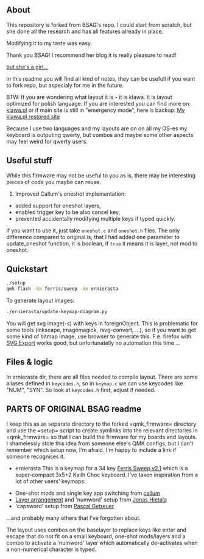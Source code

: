 About
-----

This repository is forked from BSAG's repo. I could start from scratch, but
she done all the research and has all features already in place.

Modifying it to my taste was easy.

Thank you BSAG! I recommend her blog it is really pleasure to read!

[but she's a girl...](https://www.rousette.org.uk/)

In this readme you will find all kind of notes, they can be usefull
if you want to fork repo, but aspecialy for me in the future.

BTW: If you are wondering what layout it is - it is klawa. It is 
layout optimized for polish language. If you are interested you can
find more on:
[klawa.pl](http://klawa.pl)
or if main site is still in "emergency mode", here is backup:
[My klawa.pl restored site](https://klawa.zori.pl)

Because I use two languages and my layouts are on on all my OS-es
my keyboard is outputing qwerty, but combos and maybe some other aspects may feel weird
for qwerty users.

Useful stuff
------------

While this firmware may not be useful to you as is, there may be interesting
pieces of code you maybe can reuse.

1. Improved Callum's oneshot implementation:
 - added support for oneshot layers,
 - enabled trigger key to be also cancel key,
 - prevented accidentally modifying multiple keys if typed quickly.

If you want to use it, just take `oneshot.c` and `oneshot.h` files. The only difference
compared to original is, that I had added one parameter to update_oneshot function, it is
boolean, if `true` it means it is layer, not mod to oneshot.

Quickstart
----------

```bash
./setup
qmk flash -kb ferris/sweep -km ernierasta

```
To generate layout images:
```bash
./ernierasta/update-keymap-diagram.py
```
You will get svg image(-s) with keys in foreignObject. This is problematic
for some tools (inkscape, imagemagick, rsvg-convert, ...), so if you want
to get some kind of bitmap image, use browser to generate this. F.e. firefox
with [SVG Export](https://addons.mozilla.org/pl/firefox/addon/svg-export/) works
good, but unfortunatelly no automation this time ...

Files & logic
-------------

In ernierasta dir, there are all files needed to compile layout.
There are some aliases defined in `keycodes.h`, so in `keymap.c`
we can use keycodes like "NUM", "SYN".
So look at `keycodes.h` first, adjust if needed.

PARTS OF ORIGINAL BSAG readme
-----------------------------

I keep this as as separate directory to the forked =qmk_firmware= directory and
use the =setup= script to create symlinks into the relevant directories in
=qmk_firmware= so that I can build the firmware for my boards and layouts. I
shamelessly stole this idea from someone else's QMK configs, but I can't remember
which setup now, I'm afraid. I'm happy to include a link if someone recognises
it.

* ernierasta
This is a keymap for a 34 key [Ferris Sweep v2.1](https://github.com/davidphilipbarr/Sweep) 
which is a super-compact 3x5+2 Kailh Choc keyboard. I've taken inspiration
from a lot of other users' keymaps:

- One-shot mods and single key app switching from [callum](https://github.com/callum-oakley/qmk_firmware/tree/master/users/callum)
- [Layer arrangement](https://github.com/treeman/qmk_firmware/tree/master/keyboards/splitkb/kyria/keymaps/treeman) and 'numword' setup from [Jonas Hietala](https://www.jonashietala.se/blog/2021/06/03/the-t-34-keyboard-layout/#base-layer)
- 'capsword' setup from [Pascal Getreuer](https://getreuer.info/posts/keyboards/caps-word/index.html)
<!-- - 'shift|ralt' tap dance inspired by [https://www.reddit.com/r/MechanicalKeyboards/comments/aq5a3c/qmk_tap_dancing_and_oneshot_layers_quick_demo/](Mikeybox (yt: Walker's Keyboard Science), his keymap is [https://github.com/walkerstop/qmk_firmware/blob/fanoe/keyboards/wheatfield/blocked65/keymaps/walker/keymap.c](here) -->

...and probably many others that I've forgotten about.

The layout uses combos on the baselayer to replace keys like enter and escape
that do not fit on a small keyboard, one-shot mods/layers and a combo to
activate a 'numword' layer which automatically de-activates when a non-numerical
character is typed.
